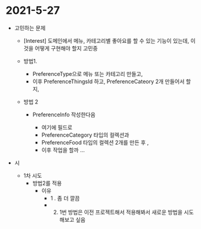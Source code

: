 # 2021-5-27

* 고민하는 문제

  * \[Interest\] 도메인에서  메뉴, 카테고리별 좋아요를 할 수 있는 기능이 있는데, 이것을 어떻게 구현해야 할지 고민중
  * 방법1. 

    * PreferenceType으로 메뉴 또는 카테고리 만들고,
    * 이후 PreferenceThingsId 하고, PreferenceCateory 2개 만들어서 할지,

  

  * 방법 2

    * PreferenceInfo 작성한다음 

      * 여기에 필드로 
      * PreferenceCategory 타입의 컬렉션과 
      * PreferenceFood 타입의 컬렉션 2개를 만든 후 ,
      * 이후 작업을 할까 ... 

* 시



  * 1차 시도
    * 방법2를 적용 
      * 이유
        * 1 . 좀 더 깔끔
        * 2. 1번 방법은 이전 프로젝트해서 적용해봐서 새로운 방법을 시도해보고 싶음   

